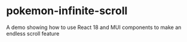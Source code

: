 # pokemon-infinite-scroll
A demo showing how to use React 18 and MUI components to make an endless scroll feature
